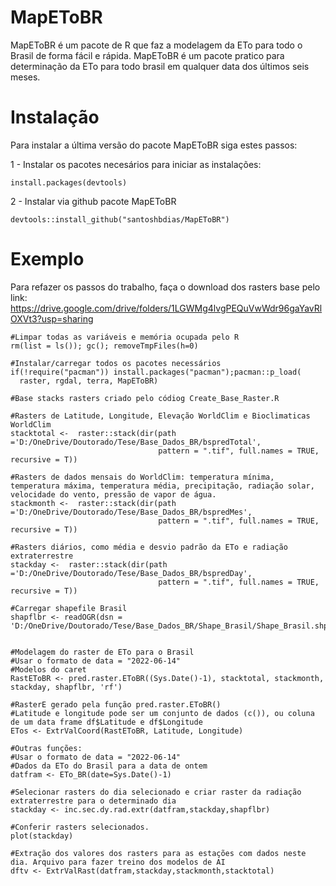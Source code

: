# MapEToBR
MapEToBR é um pacote de R que faz a modelagem da ETo para todo o Brasil de forma fácil e rápida. MapEToBR é um pacote pratico para determinação da ETo para todo brasil em qualquer data dos últimos seis meses.

# Instalação
Para instalar a última versão do pacote MapEToBR siga estes passos:

1 - Instalar os pacotes necesários para iniciar as instalações:
```
install.packages(devtools)
```

2 - Instalar via github pacote MapEToBR
```
devtools::install_github("santoshbdias/MapEToBR")
```

# Exemplo

Para refazer os passos do trabalho, faça o download dos rasters base pelo link: https://drive.google.com/drive/folders/1LGWMg4lvgPEQuVwWdr96gaYavRlOXVt3?usp=sharing

```
#Limpar todas as variáveis e memória ocupada pelo R
rm(list = ls()); gc(); removeTmpFiles(h=0)

#Instalar/carregar todos os pacotes necessários
if(!require("pacman")) install.packages("pacman");pacman::p_load(
  raster, rgdal, terra, MapEToBR) 

#Base stacks rasters criado pelo códiog Create_Base_Raster.R

#Rasters de Latitude, Longitude, Elevação WorldClim e Bioclimaticas WorldClim
stacktotal <-  raster::stack(dir(path ='D:/OneDrive/Doutorado/Tese/Base_Dados_BR/bspredTotal',
                                 pattern = ".tif", full.names = TRUE, recursive = T))

#Rasters de dados mensais do WorldClim: temperatura mínima, temperatura máxima, temperatura média, precipitação, radiação solar, velocidade do vento, pressão de vapor de água.
stackmonth <-  raster::stack(dir(path ='D:/OneDrive/Doutorado/Tese/Base_Dados_BR/bspredMes',
                                 pattern = ".tif", full.names = TRUE, recursive = T))

#Rasters diários, como média e desvio padrão da ETo e radiação extraterrestre
stackday <-  raster::stack(dir(path ='D:/OneDrive/Doutorado/Tese/Base_Dados_BR/bspredDay',
                                 pattern = ".tif", full.names = TRUE, recursive = T))

#Carregar shapefile Brasil
shapflbr <- readOGR(dsn = 'D:/OneDrive/Doutorado/Tese/Base_Dados_BR/Shape_Brasil/Shape_Brasil.shp')


#Modelagem do raster de ETo para o Brasil
#Usar o formato de data = "2022-06-14"
#Modelos do caret
RastEToBR <- pred.raster.EToBR((Sys.Date()-1), stacktotal, stackmonth, stackday, shapflbr, 'rf')

#RasterE gerado pela função pred.raster.EToBR()
#Latitude e longitude pode ser um conjunto de dados (c()), ou coluna de um data frame df$Latitude e df$Longitude
ETos <- ExtrValCoord(RastEToBR, Latitude, Longitude)

#Outras funções:
#Usar o formato de data = "2022-06-14"
#Dados da ETo do Brasil para a data de ontem
datfram <- ETo_BR(date=Sys.Date()-1)

#Selecionar rasters do dia selecionado e criar raster da radiação extraterrestre para o determinado dia
stackday <- inc.sec.dy.rad.extr(datfram,stackday,shapflbr)

#Conferir rasters selecionados.
plot(stackday)

#Extração dos valores dos rasters para as estações com dados neste dia. Arquivo para fazer treino dos modelos de AI
dftv <- ExtrValRast(datfram,stackday,stackmonth,stacktotal)

```
